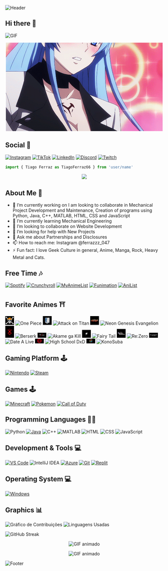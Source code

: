 ![Header](https://capsule-render.vercel.app/api?type=waving&height=130&color=0:6A5ACD,50:483D8B,100:4682B4&section=header)
## Hi there 👋

![GIF](https://github.com/tiagoferraz66/tiagoferraz66/raw/main/d00c59f597bd3898388095de1229be53%20(1).gif)
<p align="center">
  <img src="https://raw.githubusercontent.com/tiagoferraz66/tiagoferraz66/main/31279c3e564465d58f88947b476cec41.gif" alt="GIF animado">
</p>

## Social 👨
[![Instagram](https://img.shields.io/badge/Instagram-E4405F?style=for-the-badge&logo=instagram&logoColor=white)](https://www.instagram.com/ferrazzz_047/)
[![TikTok](https://img.shields.io/badge/TikTok-000000?style=for-the-badge&logo=tiktok&logoColor=white)](https://www.tiktok.com/@trashsoul666)
[![LinkedIn](https://img.shields.io/badge/LinkedIn-0077B5?style=for-the-badge&logo=linkedin&logoColor=white)](https://br.linkedin.com/in/tiago-ferraz-884603307)
[![Discord](https://img.shields.io/badge/Discord-7289DA?style=for-the-badge&logo=discord&logoColor=white)](https://discord.com/users/gandalf689)
[![Twitch](https://img.shields.io/badge/Twitch-9146FF?style=for-the-badge&logo=twitch&logoColor=white)](https://www.twitch.tv/gandalf6698)


```js
import { Tiago Ferraz as TiagoFerraz66 } from 'user/name'
```

<p align="center">
  <img src="https://readme-typing-svg.herokuapp.com?font=Fira+Code&weight=600&size=30&pause=1000&color=F7F7F7&center=true&vCenter=true&width=500&height=50&lines=Welcome!!💜🔮">
</p>

## About Me 📝
- 🔭 I’m currently working on I am looking to collaborate in Mechanical Project Development and Maintenance,
Creation of programs using Python, Java, C++, MATLAB, HTML, CSS and JavaScript
- 🌱 I’m currently learning Mechanical Engineering
- 👯 I’m looking to collaborate on Website Development
- 🤔 I’m looking for help with New Projects
- 💬 Ask me about Partnerships and Disclosures
- 📫 How to reach me: Instagram @ferrazzz_047
- ⚡ Fun fact: I love Geek Culture in general, Anime, Manga, Rock, Heavy Metal and Cats.

## Free Time 🎶
[![Spotify](https://img.shields.io/badge/Spotify-1DB954?style=for-the-badge&logo=spotify&logoColor=white)](https://open.spotify.com/user/seu_usuario)
[![Crunchyroll](https://img.shields.io/badge/Crunchyroll-F47521?style=for-the-badge&logo=Crunchyroll&logoColor=white)](https://www.crunchyroll.com/)
[![MyAnimeList](https://img.shields.io/badge/MyAnimeList-2E51A2?style=for-the-badge&logo=myanimelist&logoColor=white)](https://myanimelist.net/profile/Ferraz66)
[![Funimation](https://img.shields.io/badge/Funimation-440088?style=for-the-badge&logo=funimation&logoColor=white)](https://www.funimation.com/)
[![AniList](https://img.shields.io/badge/AniList-02A9FF?style=for-the-badge&logo=anilist&logoColor=white)](https://anilist.co/user/Ferraz66)

## Favorite Animes ⛩️
<img src="5c93497c0a8bebf0214fe4389f53658b%20(1).jpg" width="28" alt="Jolly Roger" /> ![One Piece](https://img.shields.io/badge/One_Piece-0077BE?style=for-the-badge)
<img src="dd75aacad8ac7fbb2eb90a14ead2ed32.png" width="28" alt="Attack on Titan Logo" /> ![Attack on Titan](https://img.shields.io/badge/Attack_on_Titan-BF1E2E?style=for-the-badge)
<img src="2e54cab094685cb9b5bc1e0525ba4dde.png" width="28" alt="Evangelion Logo" /> ![Neon Genesis Evangelion](https://img.shields.io/badge/Neon_Genesis_Evangelion-5C5C5C?style=for-the-badge)
<img src="f5dbc10151533f2c489a93a5ae813c3a.png" width="28" alt="Berserk Logo" /> ![Berserk](https://img.shields.io/badge/Berserk-8B0000?style=for-the-badge)
<img src="98e71e735769f13cfdf514e7cec2bb29.png" width="28" alt="Akame ga Kill Logo" /> ![Akame ga Kill](https://img.shields.io/badge/Akame_ga_Kill-DC143C?style=for-the-badge)
<img src="ad71371ba13d30ff52e0a57fbab90c34.png" width="28" alt="Fairy Tail Logo" /> ![Fairy Tail](https://img.shields.io/badge/Fairy_Tail-FF4500?style=for-the-badge)
<img src="8a0c269e98b68d0395dfc74c6dbd7c1a.png" width="28" alt="Re:Zero Logo" /> ![Re:Zero](https://img.shields.io/badge/Re:Zero-6A5ACD?style=for-the-badge)
<img src="d142c1b68dd6c28ff9619167423917ff.png" width="28" alt="Date A Live Logo" /> ![Date A Live](https://img.shields.io/badge/Date_A_Live-800080?style=for-the-badge)
<img src="782ebc48cd68842c56afb451d72ad8f6.png" width="28" alt="High School DxD Logo" /> ![High School DxD](https://img.shields.io/badge/High_School_DxD-C70039?style=for-the-badge)
<img src="kono-subarashii-sekai-ni-shukufuku-wo-logo-simple-background-wallpaper-preview.png" width="28" alt="KonoSuba Logo" /> ![KonoSuba](https://img.shields.io/badge/KonoSuba-FF69B4?style=for-the-badge)

## Gaming Platform 🕹️
[![Nintendo](https://img.shields.io/badge/Nintendo-E60012?style=for-the-badge&logo=nintendo&logoColor=white)](https://www.nintendo.com/)
[![Steam](https://img.shields.io/badge/Steam-000000?style=for-the-badge&logo=steam&logoColor=white)](https://store.steampowered.com/)

## Games 🕹️
[![Minecraft](https://img.shields.io/badge/Minecraft-62B54B?style=for-the-badge&logo=minecraft&logoColor=white)]()
[![Pokemon](https://img.shields.io/badge/Pokemon-FFCB05?style=for-the-badge&logo=pokemon&logoColor=black)]()
[![Call of Duty](https://img.shields.io/badge/Call_of_Duty-000000?style=for-the-badge&logo=call-of-duty&logoColor=white)]()

## Programming Languages 👨‍💻  
![Python](https://img.shields.io/badge/Python-3776AB?style=for-the-badge&logo=python&logoColor=white)
[![Java](https://img.shields.io/badge/Java-ED8B00?style=for-the-badge&logo=openjdk&logoColor=white)](https://www.java.com/)
![C++](https://img.shields.io/badge/-C++-00599C?style=for-the-badge&logo=c%2B%2B&logoColor=white)
![MATLAB](https://img.shields.io/badge/Language-MATLAB-0076a8?style=for-the-badge&logo=mathworks&logoColor=white)
![HTML](https://img.shields.io/badge/HTML-239120?style=for-the-badge&logo=html5&logoColor=white)
![CSS](https://img.shields.io/badge/CSS-239120?&style=for-the-badge&logo=css3&logoColor=white)
![JavaScript](https://img.shields.io/badge/JavaScript-F7DF1E?style=for-the-badge&logo=javascript&logoColor=white)

## Development & Tools 💻
[![VS Code](https://img.shields.io/badge/VS%20Code-0078D4?style=for-the-badge&logo=visual%20studio%20code&logoColor=white)](https://code.visualstudio.com/)
![IntelliJ IDEA](https://img.shields.io/badge/IDE-IntelliJ%20IDEA-ff6c37?style=for-the-badge&logo=intellij-idea&logoColor=white)
[![Azure](https://img.shields.io/badge/Azure-0078D4?style=for-the-badge&logo=microsoft-azure&logoColor=white)](https://azure.microsoft.com/)
[![Git](https://img.shields.io/badge/Git-F05032?style=for-the-badge&logo=git&logoColor=white)](https://git-scm.com/)
[![Replit](https://img.shields.io/badge/Replit-667881?style=for-the-badge&logo=replit&logoColor=white)](https://replit.com/)

## Operating System 💻
[![Windows](https://img.shields.io/badge/Windows-0078D6?style=for-the-badge&logo=windows&logoColor=white)]()

## Graphics 📊
![Gráfico de Contribuições](https://github-readme-stats.vercel.app/api?username=tiagoferraz66&show_icons=true&hide_title=true&theme=tokyonight&count_private=true)
![Linguagens Usadas](https://github-readme-languages.vercel.app/api/top-langs/?username=tiagoferraz66&layout=compact&theme=tokyonight&count_private=true)
<!-- GitHub Streak (Contribuições em sequência) -->
![GitHub Streak](https://github-readme-streak-stats.herokuapp.com/?user=tiagoferraz66&theme=tokyonight)

<p align="center">
  <img src="https://raw.githubusercontent.com/tiagoferraz66/tiagoferraz66/main/0fa82b9aa30dcd629dd451242a4f3d7b.gif" alt="GIF animado">
</p>

<p align="center">
  <img src="https://raw.githubusercontent.com/tiagoferraz66/tiagoferraz66/main/fdaa894e30f98faa56a8f5a639bc3396.gif" alt="GIF animado">
</p>

![Footer](https://capsule-render.vercel.app/api?type=waving&height=130&color=0:6A5ACD,50:483D8B,100:4682B4&section=footer)
